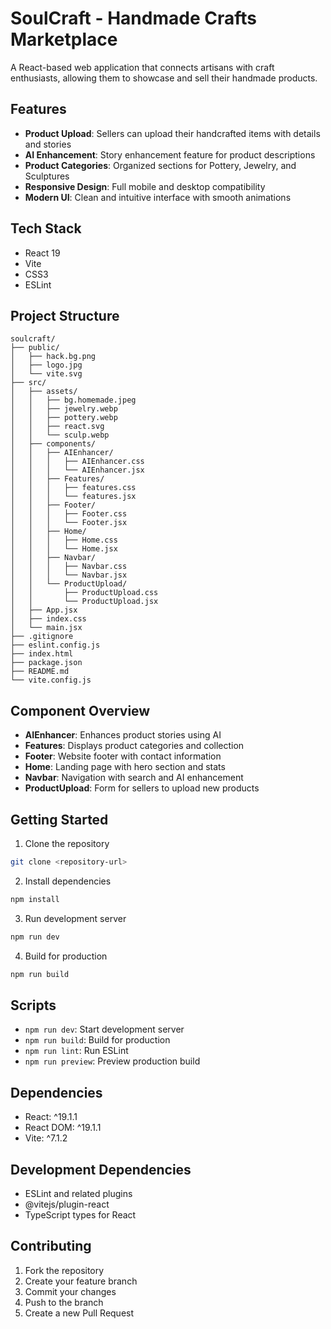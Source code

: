 # SoulCraft - Handmade Crafts Marketplace

A React-based web application that connects artisans with craft enthusiasts, allowing them to showcase and sell their handmade products.

## Features

- **Product Upload**: Sellers can upload their handcrafted items with details and stories
- **AI Enhancement**: Story enhancement feature for product descriptions
- **Product Categories**: Organized sections for Pottery, Jewelry, and Sculptures
- **Responsive Design**: Full mobile and desktop compatibility
- **Modern UI**: Clean and intuitive interface with smooth animations

## Tech Stack

- React 19
- Vite
- CSS3
- ESLint

## Project Structure

```
soulcraft/
├── public/
│   ├── hack.bg.png
│   ├── logo.jpg
│   └── vite.svg
├── src/
│   ├── assets/
│   │   ├── bg.homemade.jpeg
│   │   ├── jewelry.webp
│   │   ├── pottery.webp
│   │   ├── react.svg
│   │   └── sculp.webp
│   ├── components/
│   │   ├── AIEnhancer/
│   │   │   ├── AIEnhancer.css
│   │   │   └── AIEnhancer.jsx
│   │   ├── Features/
│   │   │   ├── features.css
│   │   │   └── features.jsx
│   │   ├── Footer/
│   │   │   ├── Footer.css
│   │   │   └── Footer.jsx
│   │   ├── Home/
│   │   │   ├── Home.css
│   │   │   └── Home.jsx
│   │   ├── Navbar/
│   │   │   ├── Navbar.css
│   │   │   └── Navbar.jsx
│   │   └── ProductUpload/
│   │       ├── ProductUpload.css
│   │       └── ProductUpload.jsx
│   ├── App.jsx
│   ├── index.css
│   └── main.jsx
├── .gitignore
├── eslint.config.js
├── index.html
├── package.json
├── README.md
└── vite.config.js
```

## Component Overview

- **AIEnhancer**: Enhances product stories using AI
- **Features**: Displays product categories and collection
- **Footer**: Website footer with contact information
- **Home**: Landing page with hero section and stats
- **Navbar**: Navigation with search and AI enhancement
- **ProductUpload**: Form for sellers to upload new products

## Getting Started

1. Clone the repository
```sh
git clone <repository-url>
```

2. Install dependencies
```sh
npm install
```

3. Run development server
```sh
npm run dev
```

4. Build for production
```sh
npm run build
```

## Scripts

- `npm run dev`: Start development server
- `npm run build`: Build for production
- `npm run lint`: Run ESLint
- `npm run preview`: Preview production build

## Dependencies

- React: ^19.1.1
- React DOM: ^19.1.1
- Vite: ^7.1.2

## Development Dependencies

- ESLint and related plugins
- @vitejs/plugin-react
- TypeScript types for React

## Contributing

1. Fork the repository
2. Create your feature branch
3. Commit your changes
4. Push to the branch
5. Create a new Pull Request
